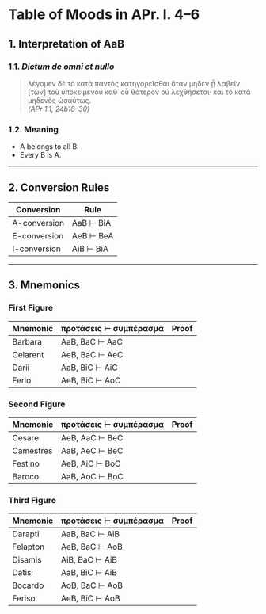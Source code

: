 # Table of Moods in APr. I. 4–6

## 1. Interpretation of AaB

### 1.1. *Dictum de omni et nullo*

> λέγομεν δὲ τὸ κατὰ παντὸς κατηγορεῖσθαι ὅταν μηδὲν ᾖ λαβεῖν [τῶν] τοῦ ὑποκειμένου καθ᾽ οὗ θάτερον οὐ λεχθήσεται· καὶ τὸ κατὰ μηδενὸς ὡσαύτως.  
> *(APr 1.1, 24b18–30)*

### 1.2. Meaning

- A belongs to all B.  
- Every B is A.

---

## 2. Conversion Rules

| Conversion | Rule       |
|------------|------------|
| A-conversion | AaB ⊢ BiA |
| E-conversion | AeB ⊢ BeA |
| I-conversion | AiB ⊢ BiA |

---

## 3. Mnemonics

### First Figure

| Mnemonic  | προτάσεις ⊢ συμπέρασμα | Proof        |
|-----------|------------------------|--------------|
| Barbara   | AaB, BaC ⊢ AaC         |              |
| Celarent  | AeB, BaC ⊢ AeC         |              |
| Darii     | AaB, BiC ⊢ AiC         |              |
| Ferio     | AeB, BiC ⊢ AoC         |              |

### Second Figure

| Mnemonic   | προτάσεις ⊢ συμπέρασμα | Proof        |
|------------|------------------------|--------------|
| Cesare     | AeB, AaC ⊢ BeC         |              |
| Camestres  | AaB, AeC ⊢ BeC         |              |
| Festino    | AeB, AiC ⊢ BoC         |              |
| Baroco     | AaB, AoC ⊢ BoC         |              |

### Third Figure

| Mnemonic  | προτάσεις ⊢ συμπέρασμα | Proof        |
|-----------|------------------------|--------------|
| Darapti   | AaB, BaC ⊢ AiB         |              |
| Felapton  | AeB, BaC ⊢ AoB         |              |
| Disamis   | AiB, BaC ⊢ AiB         |              |
| Datisi    | AaB, BiC ⊢ AiB         |              |
| Bocardo   | AoB, BaC ⊢ AoB         |              |
| Feriso    | AeB, BiC ⊢ AoB         |              |

